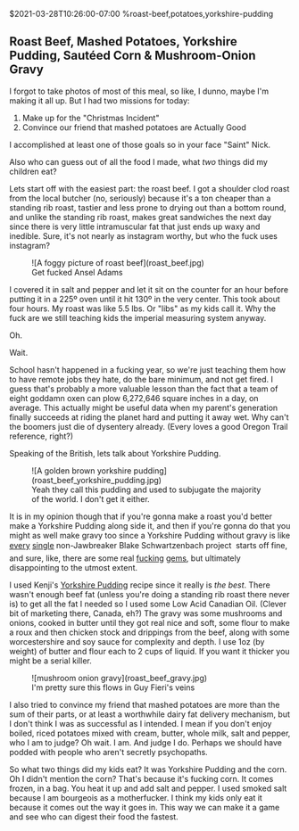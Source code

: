 $2021-03-28T10:26:00-07:00
%roast-beef,potatoes,yorkshire-pudding
## Roast Beef, Mashed Potatoes, Yorkshire Pudding, Sautéed Corn & Mushroom-Onion Gravy

I forgot to take photos of most of this meal, so like, I dunno, maybe I'm making it all up.  But I had two missions for today:

1. Make up for the "Christmas Incident"
2. Convince our friend that mashed potatoes are Actually Good

I accomplished at least one of those goals so in your face "Saint" Nick.

Also who can guess out of all the food I made, what _two_ things did my children eat?

Lets start off with the easiest part: the roast beef. I got a shoulder clod roast from the local butcher (no, seriously) because it's a ton cheaper than a standing rib roast, tastier and less prone to drying out than a bottom round, and unlike the standing rib roast, makes great sandwiches the next day since there is very little intramuscular fat that just ends up waxy and inedible. Sure, it's not nearly as instagram worthy, but who the fuck uses instagram? 

<figure>
![A foggy picture of roast beef](roast_beef.jpg)
<figcaption>Get fucked Ansel Adams</figcapture>
</figure>

I covered it in salt and pepper and let it sit on the counter for an hour before putting it in a 225º oven until it hit 130º in the very center. This took about four hours. My roast was like 5.5 lbs. Or "libs" as my kids call it. Why the fuck are we still teaching kids the imperial measuring system anyway. 

Oh. 

Wait. 

School hasn't happened in a fucking year, so we're just teaching them how to have remote jobs they hate, do the bare minimum, and not get fired. I guess that's probably a more valuable lesson than the fact that a team of eight goddamn oxen can plow 6,272,646 square inches in a day, on average. This actually might be useful data when my parent's generation finally succeeds at riding the planet hard and putting it away wet. Why can't the boomers just die of dysentery already. (Every loves a good Oregon Trail reference, right?)

Speaking of the British, lets talk about Yorkshire Pudding. 

<figure>
![A golden brown yorkshire pudding](roast_beef_yorkshire_pudding.jpg)
<figcaption>Yeah they call this pudding and used to subjugate the majority of the world. I don't get it either.</figcaption>
</figure>

It is in my opinion though that if you're gonna make a roast you'd better make a Yorkshire Pudding along side it, and then if you're gonna do that you might as well make gravy too since a Yorkshire Pudding without gravy is like [every](https://www.youtube.com/watch?v=hoMAHUVy6BA) [single](https://www.youtube.com/watch?v=VhGk_nQjAAo&list=PLcvLVGUXgyQVrFtnBSj5O5SDgktuODeXm&index=12) non-Jawbreaker Blake Schwartzenbach project &#151; starts off fine, and sure, like, there are some real [fucking](https://www.youtube.com/watch?v=Qg4xRhLPofA&list=PLTxQqf96P-qtAw_MDnwt1U1Lpzuyrg_DY&index=9) [gems](https://www.youtube.com/watch?v=5aFpPiRt_Mo), but ultimately disappointing to the utmost extent. 

I used Kenji's [Yorkshire Pudding](https://www.seriouseats.com/recipes/2015/12/the-best-yorkshire-pudding-popover-recipe.html) recipe since it really is _the best_. There wasn't enough beef fat (unless you're doing a standing rib roast there never is) to get all the fat I needed so I used some Low Acid Canadian Oil. (Clever bit of marketing there, Canada, eh?) The gravy was some mushrooms and onions, cooked in butter until they got real nice and soft, some flour to make a roux and then chicken stock and drippings from the beef, along with some worcestershire and soy sauce for complexity and depth. I use 1oz (by weight) of butter and flour each to 2 cups of liquid. If you want it thicker you might be a serial killer.

<figure>
![mushroom onion gravy](roast_beef_gravy.jpg)
<figcaption>I'm pretty sure this flows in Guy Fieri's veins</figcaption>
</figure>

I also tried to convince my friend that mashed potatoes are more than the sum of their parts, or at least a worthwhile dairy fat delivery mechanism, but I don't think I was as successful as I intended. I mean if you don't enjoy boiled, riced potatoes mixed with cream, butter, whole milk, salt and pepper, who I am to judge? Oh wait. I am. And judge I do. Perhaps we should have podded with people who aren't secretly psychopaths.

So what two things did my kids eat?  It was Yorkshire Pudding and the corn. Oh I didn't mention the corn? That's because it's fucking corn. It comes frozen, in a bag. You heat it up and add salt and pepper. I used smoked salt because I am bourgeois as a motherfucker. I think my kids only eat it because it comes out the way it goes in. This way we can make it a game and see who can digest their food the fastest. 
